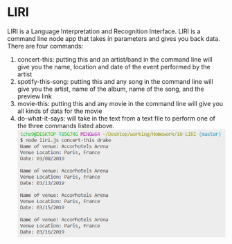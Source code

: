 # LIRI
LIRI is a Language Interpretation and Recognition Interface. LIRI is a command line node app that takes in parameters and gives you back data.
There are four commands:
1. concert-this: 
  putting this and an artist/band in the command line will give you the name, location and date of the event performed by the artist
2. spotify-this-song: 
  putting this and any song in the command line will give you the artist, name of the album, name of the song, and the preview link
3. movie-this: 
  putting this and any movie in the command line will give you all kinds of data for the movie
4. do-what-it-says:
  will take in the text from a text file to perform one of the three commands listed above.
![image of concer-this](https://github.com/tcho9522/LIRI/blob/master/images/concert-this.PNG)
